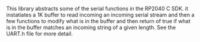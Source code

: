 This library abstracts some of the serial functions in the RP2040 C SDK. it instatiates a 1K buffer to read incoming an incoming serial stream and then a few functions to modify what is in the buffer and then return of true if what is in the buffer matches an incoming string of a given length.  See the UART.h file for more detail.
